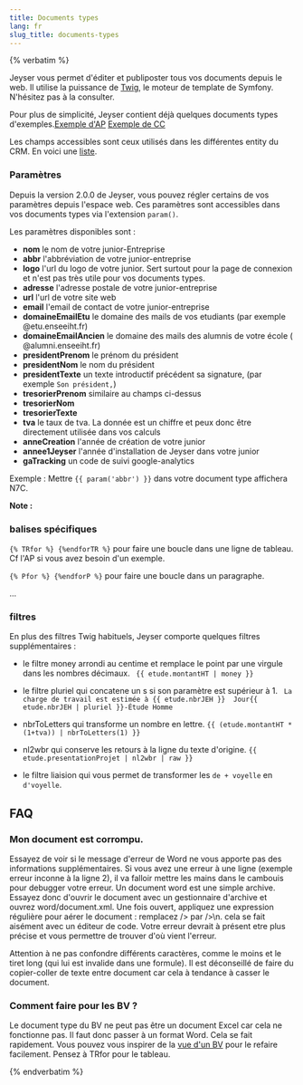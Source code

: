 ```yaml
---
title: Documents types
lang: fr
slug_title: documents-types
---
```


{% verbatim %}

Jeyser vous permet d'éditer et publiposter tous vos documents depuis le web. Il utilise la puissance de [Twig](http://twig.sensiolabs.org/), le moteur de template de Symfony. N'hésitez pas à la consulter.

Pour plus de simplicité, Jeyser contient déjà quelques documents types d'exemples.[Exemple d'AP](https://github.com/in6pio/Incipio/files/12017/AP.docx) [Exemple de CC](https://github.com/in6pio/Incipio/files/12018/CC.docx)


Les champs accessibles sont ceux utilisés dans les différentes entity du CRM. En voici une [liste](https://github.com/in6pio/Incipio/files/12024/dicoSuivi.txt). 

### Paramètres

Depuis la version 2.0.0 de Jeyser, vous pouvez régler certains de vos paramètres depuis l'espace web. Ces paramètres sont accessibles dans vos documents types via l'extension `param()`.

Les paramètres disponibles sont : 

 - **nom** le nom de votre junior-Entreprise
 - **abbr** l'abbréviation de votre junior-entreprise
 - **logo** l'url du logo de votre junior. Sert surtout pour la page de connexion et n'est pas très utile pour vos documents types.
 - **adresse** l'adresse postale de votre junior-entreprise
 - **url** l'url de votre site web
 - **email** l'email de contact de votre junior-entreprise
 - **domaineEmailEtu** le domaine des mails de vos etudiants (par exemple @etu.enseeiht.fr)
 - **domaineEmailAncien** le domaine des mails des alumnis de votre école ( @alumni.enseeiht.fr)
 - **presidentPrenom** le prénom du président
 - **presidentNom** le nom du président
 - **presidentTexte** un texte introductif précédent sa signature, (par exemple `Son président,`)
 - **tresorierPrenom** similaire au champs ci-dessus
 - **tresorierNom**
 - **tresorierTexte**
 - **tva** le taux de tva. La donnée est un chiffre et peux donc être directement utilisée dans vos calculs
 - **anneCreation** l'année de création de votre junior
 - **annee1Jeyser** l'année d'installation de Jeyser dans votre junior
 - **gaTracking**  un code de suivi google-analytics

Exemple : Mettre `{{ param('abbr') }}` dans votre document type affichera N7C.
 
**Note :**
 
### balises spécifiques
`{% TRfor %} {%endforTR %}` pour faire une boucle dans une ligne de tableau. Cf l'AP si vous avez besoin d'un exemple.

`{% Pfor %} {%endforP %}` pour faire une boucle dans un paragraphe.

...

### filtres
En plus des filtres Twig habituels, Jeyser comporte quelques filtres supplémentaires :


 - le filtre money arrondi au centime et remplace le point par une virgule dans les nombres décimaux. ` {{ etude.montantHT | money }}`
 
 - le filtre pluriel qui concatene un s si son paramètre est supérieur à 1. ` La charge de travail est estimée à {{ etude.nbrJEH }}  Jour{{ etude.nbrJEH | pluriel }}-Étude Homme`
 
 - nbrToLetters qui transforme un nombre en lettre. `{{ (etude.montantHT * (1+tva)) | nbrToLetters(1) }}`
 
 - nl2wbr qui conserve les retours à la ligne du texte d'origine. `{{ etude.presentationProjet | nl2wbr | raw }}`
 
 - le filtre liaision qui vous permet de transformer les `de + voyelle` en `d'voyelle`.


## FAQ

### Mon document est corrompu.

Essayez de voir si le message d'erreur de Word ne vous apporte pas des informations supplémentaires. Si vous avez une erreur à une ligne (exemple erreur inconne à la ligne 2), il va falloir mettre les mains dans le cambouis pour debugger votre erreur. Un document word est une simple archive. Essayez donc d'ouvrir le document avec un gestionnaire d'archive et ouvrez word/document.xml. Une fois ouvert, appliquez une expression régulière pour aérer le document : remplacez /> par />\n. cela se fait aisément avec un éditeur de code. Votre erreur devrait à présent etre plus précise et vous permettre de trouver d'où vient l'erreur. 

Attention à ne pas confondre différents caractères, comme le moins et le tiret long (qui lui est invalide dans une formule). Il est déconseillé de faire du copier-coller de texte entre document car cela à tendance à casser le document.


### Comment faire pour les BV ?

Le document type du BV ne peut pas être un document Excel car cela ne fonctionne pas. Il faut donc passer à un format Word. Cela se fait rapidement. Vous pouvez vous inspirer de la [vue d'un BV](https://github.com/n7consulting/Incipio/blob/master/src/Mgate/TresoBundle/Resources/views/BV/voir.html.twig) pour le refaire facilement. Pensez à TRfor pour le tableau.

{% endverbatim %}